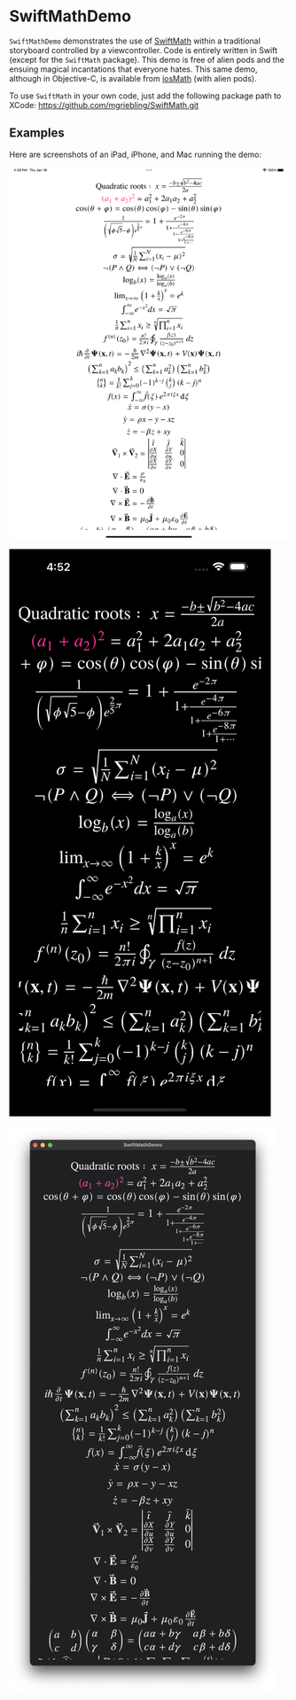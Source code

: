 # SwiftMathDemo

`SwiftMathDemo` demonstrates the use of [SwiftMath](https://github.com/mgriebling/SwiftMath.git) within a traditional
storyboard controlled by a viewcontroller.  Code is entirely written in Swift (except for the `SwiftMath` package).
This demo is free of alien pods and the ensuing magical incantations that everyone hates.
This same demo, although in Objective-C, is available from [iosMath](https://travis-ci.org/kostub/iosMath) (with alien pods).

To use `SwiftMath` in your own code, just add the following package path to XCode: https://github.com/mgriebling/SwiftMath.git

## Examples
Here are screenshots of an iPad, iPhone, and Mac running the demo:

![iPad Screenshot](images/iPad.png)

![iPhone Screenshot](images/iPhone.png)

![Quadratic Formula](images/iMac.png)




